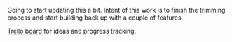 Going to start updating this a bit. Intent of this work is to finish the trimming process and start building back up with a couple of features.

[Trello board](https://trello.com/b/5lodYAQq/edna#) for ideas and progress tracking.